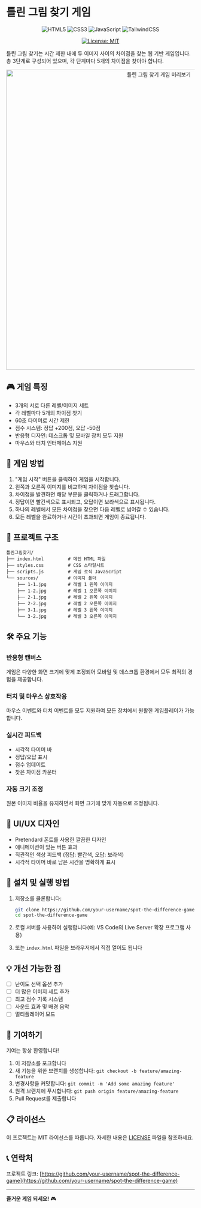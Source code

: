 # 틀린 그림 찾기 게임

<div align="center">
  
![HTML5](https://img.shields.io/badge/HTML5-E34F26?style=for-the-badge&logo=html5&logoColor=white)
![CSS3](https://img.shields.io/badge/CSS3-1572B6?style=for-the-badge&logo=css3&logoColor=white)
![JavaScript](https://img.shields.io/badge/JavaScript-F7DF1E?style=for-the-badge&logo=javascript&logoColor=black)
![TailwindCSS](https://img.shields.io/badge/Tailwind_CSS-38B2AC?style=for-the-badge&logo=tailwind-css&logoColor=white)

[![License: MIT](https://img.shields.io/badge/License-MIT-yellow.svg)](https://opensource.org/licenses/MIT)

</div>

틀린 그림 찾기는 시간 제한 내에 두 이미지 사이의 차이점을 찾는 웹 기반 게임입니다. 총 3단계로 구성되어 있으며, 각 단계마다 5개의 차이점을 찾아야 합니다.

<div align="center">
  <img src="https://via.placeholder.com/800x400" alt="틀린 그림 찾기 게임 미리보기" width="800"/>
</div>

## 🎮 게임 특징

- 3개의 서로 다른 레벨/이미지 세트
- 각 레벨마다 5개의 차이점 찾기
- 60초 타이머로 시간 제한
- 점수 시스템: 정답 +200점, 오답 -50점
- 반응형 디자인: 데스크톱 및 모바일 장치 모두 지원
- 마우스와 터치 인터페이스 지원

## 🎯 게임 방법

1. "게임 시작" 버튼을 클릭하여 게임을 시작합니다.
2. 왼쪽과 오른쪽 이미지를 비교하며 차이점을 찾습니다.
3. 차이점을 발견하면 해당 부분을 클릭하거나 드래그합니다.
4. 정답이면 빨간색으로 표시되고, 오답이면 보라색으로 표시됩니다.
5. 하나의 레벨에서 모든 차이점을 찾으면 다음 레벨로 넘어갈 수 있습니다.
6. 모든 레벨을 완료하거나 시간이 초과되면 게임이 종료됩니다.

## 📁 프로젝트 구조

```
틀린그림찾기/
├── index.html         # 메인 HTML 파일
├── styles.css         # CSS 스타일시트
├── scripts.js         # 게임 로직 JavaScript
└── sources/           # 이미지 폴더
    ├── 1-1.jpg        # 레벨 1 왼쪽 이미지
    ├── 1-2.jpg        # 레벨 1 오른쪽 이미지
    ├── 2-1.jpg        # 레벨 2 왼쪽 이미지
    ├── 2-2.jpg        # 레벨 2 오른쪽 이미지
    ├── 3-1.jpg        # 레벨 3 왼쪽 이미지
    └── 3-2.jpg        # 레벨 3 오른쪽 이미지
```

## 🛠️ 주요 기능

### 반응형 캔버스
게임은 다양한 화면 크기에 맞게 조정되어 모바일 및 데스크톱 환경에서 모두 최적의 경험을 제공합니다.

### 터치 및 마우스 상호작용
마우스 이벤트와 터치 이벤트를 모두 지원하여 모든 장치에서 원활한 게임플레이가 가능합니다.

### 실시간 피드백
- 시각적 타이머 바
- 정답/오답 표시
- 점수 업데이트
- 찾은 차이점 카운터

### 자동 크기 조정
원본 이미지 비율을 유지하면서 화면 크기에 맞게 자동으로 조정됩니다.

## 🎨 UI/UX 디자인

- Pretendard 폰트를 사용한 깔끔한 디자인
- 애니메이션이 있는 버튼 효과
- 직관적인 색상 피드백 (정답: 빨간색, 오답: 보라색)
- 시각적 타이머 바로 남은 시간을 명확하게 표시

## 🚀 설치 및 실행 방법

1. 저장소를 클론합니다:
   ```bash
   git clone https://github.com/your-username/spot-the-difference-game.git
   cd spot-the-difference-game
   ```

2. 로컬 서버를 사용하여 실행합니다(예: VS Code의 Live Server 확장 프로그램 사용)

3. 또는 `index.html` 파일을 브라우저에서 직접 열어도 됩니다

## 💡 개선 가능한 점

- [ ] 난이도 선택 옵션 추가
- [ ] 더 많은 이미지 세트 추가
- [ ] 최고 점수 기록 시스템
- [ ] 사운드 효과 및 배경 음악
- [ ] 멀티플레이어 모드

## 🤝 기여하기

기여는 항상 환영합니다!

1. 이 저장소를 포크합니다
2. 새 기능을 위한 브랜치를 생성합니다: `git checkout -b feature/amazing-feature`
3. 변경사항을 커밋합니다: `git commit -m 'Add some amazing feature'`
4. 원격 브랜치에 푸시합니다: `git push origin feature/amazing-feature`
5. Pull Request를 제출합니다

## 📋 라이선스

이 프로젝트는 MIT 라이선스를 따릅니다. 자세한 내용은 [LICENSE](LICENSE) 파일을 참조하세요.

## 📞 연락처

프로젝트 링크: [https://github.com/your-username/spot-the-difference-game](https://github.com/your-username/spot-the-difference-game)

---

**즐거운 게임 되세요!** 🎮
